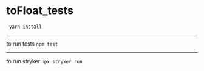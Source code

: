 # toFloat_tests
<code> yarn install</code>
<hr>
to run tests <code>npm test</code>
<hr>
to run stryker <code>npx stryker run</code>
